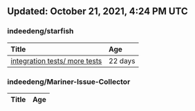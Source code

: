 ## Updated: October 21, 2021, 4:24 PM UTC


### indeedeng/starfish
|**Title**|**Age**|
|:----|:----|
|[integration tests/ more tests](https://github.com/indeedeng/starfish/issues/117)|22&nbsp;days|


### indeedeng/Mariner-Issue-Collector
|**Title**|**Age**|
|:----|:----|